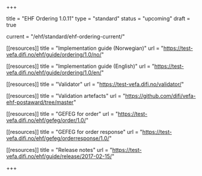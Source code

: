 +++

title = "EHF Ordering 1.0.11"
type = "standard"
status = "upcoming"
draft = true

current = "/ehf/standard/ehf-ordering-current/"

[[resources]]
title = "Implementation guide (Norwegian)"
url = "https://test-vefa.difi.no/ehf/guide/ordering/1.0/no/"

[[resources]]
title = "Implementation guide (English)"
url = "https://test-vefa.difi.no/ehf/guide/ordering/1.0/en/"

[[resources]]
title = "Validator"
url = "https://test-vefa.difi.no/validator/"

[[resources]]
title = "Validation artefacts"
url = "https://github.com/difi/vefa-ehf-postaward/tree/master"

[[resources]]
title = "GEFEG for order"
url = "https://test-vefa.difi.no/ehf/gefeg/order/1.0/"

[[resources]]
title = "GEFEG for order response"
url = "https://test-vefa.difi.no/ehf/gefeg/orderresponse/1.0/"

[[resources]]
title = "Release notes"
url = "https://test-vefa.difi.no/ehf/guide/release/2017-02-15/"

+++
